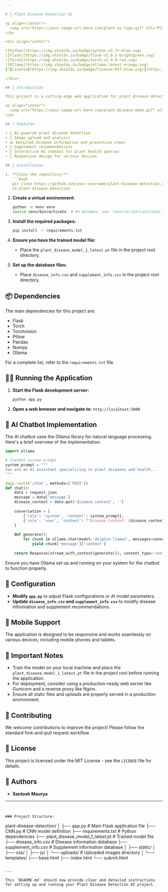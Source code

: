 ```yaml
---

# 🌿 Plant Disease Detection AI

<p align="center">
  <img src="https://your-image-url-here.com/plant-ai-logo.gif" alt="Plant AI Logo" width="200" height="200">
</p>

<div align="center">

![Python](https://img.shields.io/badge/python-v3.7+-blue.svg)
![Flask](https://img.shields.io/badge/flask-v2.0.1-brightgreen.svg)
![Torch](https://img.shields.io/badge/torch-v1.9.0-red.svg)
![Ollama](https://img.shields.io/badge/ollama-latest-orange.svg)
[![License](https://img.shields.io/badge/license-MIT-blue.svg)](https://opensource.org/licenses/MIT)

</div>

## 🌟 Introduction

This project is a cutting-edge web application for plant disease detection using AI technology. It empowers farmers and gardeners to swiftly and accurately identify plant diseases, offering valuable insights and tailored recommendations.

<p align="center">
  <img src="https://your-image-url-here.com/plant-disease-demo.gif" alt="Plant Disease Detection Demo" width="600">
</p>

## ⭐ Features

- 🔬 AI-powered plant disease detection
- 📸 Image upload and analysis
- 📊 Detailed disease information and prevention steps
- 💊 Supplement recommendations
- 🤖 Interactive AI chatbot for plant health queries
- 📱 Responsive design for various devices

## 🚀 Installation

1. **Clone the repository:**
   ```bash
   git clone https://github.com/your-username/plant-disease-detection.git
   cd plant-disease-detection
   ```

2. **Create a virtual environment:**
   ```bash
   python -m venv venv
   source venv/bin/activate  # On Windows, use `venv\Scripts\activate`
   ```

3. **Install the required packages:**
   ```bash
   pip install -r requirements.txt
   ```

4. **Ensure you have the trained model file:**
   - Place the `plant_disease_model_1_latest.pt` file in the project root directory.

5. **Set up the database files:**
   - Place `disease_info.csv` and `supplement_info.csv` in the project root directory.

## 📦 Dependencies

The main dependencies for this project are:

- Flask
- Torch
- Torchvision
- Pillow
- Pandas
- Numpy
- Ollama

For a complete list, refer to the `requirements.txt` file.

## 🏃‍♂️ Running the Application

1. **Start the Flask development server:**
   ```bash
   python app.py
   ```

2. **Open a web browser and navigate to:** `http://localhost:5000`

## 🤖 AI Chatbot Implementation

The AI chatbot uses the Ollama library for natural language processing. Here's a brief overview of the implementation:

```python
import ollama

# Chatbot system prompt
system_prompt = """
You are an AI assistant specializing in plant diseases and health...
"""

@app.route('/chat', methods=['POST'])
def chat():
    data = request.json
    message = data['message']
    disease_context = data.get('disease_context', '')
    
    conversation = [
        {'role': 'system', 'content': system_prompt},
        {'role': 'user', 'content': f"Disease Context: {disease_context}\n\nUser Question: {message}"}
    ]
    
    def generate():
        for chunk in ollama.chat(model='dolphin-llama3', messages=conversation, stream=True):
            yield chunk['message']['content']
    
    return Response(stream_with_context(generate()), content_type='text/plain')
```

Ensure you have Ollama set up and running on your system for the chatbot to function properly.

## 🔧 Configuration

- **Modify `app.py`** to adjust Flask configurations or AI model parameters.
- **Update `disease_info.csv` and `supplement_info.csv`** to modify disease information and supplement recommendations.

## 📱 Mobile Support

The application is designed to be responsive and works seamlessly on various devices, including mobile phones and tablets.

## 🚨 Important Notes

- Train the model on your local machine and place the `plant_disease_model_1_latest.pt` file in the project root before running the application.
- For deployment, consider using a production-ready web server like Gunicorn and a reverse proxy like Nginx.
- Ensure all static files and uploads are properly served in a production environment.

## 🤝 Contributing

We welcome contributions to improve the project! Please follow the standard fork-and-pull request workflow.

## 📄 License

This project is licensed under the MIT License - see the `LICENSE` file for details.

## 👥 Authors

- **Santosh Maurya**

---
```


### Project Structure:

```
plant-disease-detection/
│
├── app.py                 # Main Flask application file
├── CNN.py                 # CNN model definition
├── requirements.txt       # Python dependencies
├── plant_disease_model_1_latest.pt  # Trained model file
├── disease_info.csv       # Disease information database
├── supplement_info.csv    # Supplement information database
│
├── static/
│   ├── css/
│   ├── js/
│   └── uploads/           # Uploaded images directory
│
└── templates/
    ├── base.html
    ├── index.html
    └── submit.html
```

---

This `README.md` should now provide clear and detailed instructions for setting up and running your Plant Disease Detection AI project.
